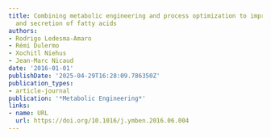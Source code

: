 ```yaml
---
title: Combining metabolic engineering and process optimization to improve production
  and secretion of fatty acids
authors:
- Rodrigo Ledesma‐Amaro
- Rémi Dulermo
- Xochitl Niehus
- Jean‐Marc Nicaud
date: '2016-01-01'
publishDate: '2025-04-29T16:28:09.786350Z'
publication_types:
- article-journal
publication: '*Metabolic Engineering*'
links:
- name: URL
  url: https://doi.org/10.1016/j.ymben.2016.06.004
---
```

